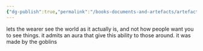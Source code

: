 ```yaml
---
{"dg-publish":true,"permalink":"/books-documents-and-artefacts/artefacts/crown-of-trues-sight/","tags":["Artefact"],"updated":"2025-03-01T21:15:41.039+00:00"}
---
```


lets the wearer see the world as it actually is, and not how people want you to see things. it admits an aura that give this ability to those around.  it was made by the goblins